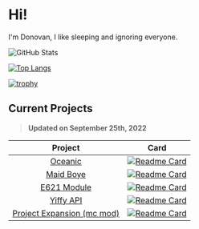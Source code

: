 # Hi!
I'm Donovan, I like sleeping and ignoring everyone.

<!-- Credit: https://github.com/anuraghazra/github-readme-stats -->
![GitHub Stats](https://github-readme-stats.vercel.app/api?username=DonovanDMC&count_private=true&show_icons=true&theme=tokyonight)

[![Top Langs](https://github-readme-stats.vercel.app/api/top-langs/?username=DonovanDMC&layout=compact&theme=tokyonight)](https://github.com/anuraghazra/github-readme-stats)

[![trophy](https://github-profile-trophy.vercel.app/?username=DonovanDMC&theme=tokyonight)](https://github.com/ryo-ma/github-profile-trophy)

## Current Projects
> **Updated on September 25th, 2022**

|                                            Project                                           |                                                                                          Card                                                                                         |
|:--------------------------------------------------------------------------------------------:|:-------------------------------------------------------------------------------------------------------------------------------------------------------------------------------------:|
|                        [Oceanic](https://github.com/oceanicJS/Oceanic)                       |         [![Readme Card](https://github-readme-stats.vercel.app/api/pin/?username=OceanicJS&repo=Oceanic&theme=tokyonight)](https://github.com/anuraghazra/github-readme-stats)        |
|                                 [Maid Boye](https://maid.gay)                                |        [![Readme Card](https://github-readme-stats.vercel.app/api/pin/?username=DonovanDMC&repo=MaidBoye&theme=tokyonight)](https://github.com/anuraghazra/github-readme-stats)       |
|                              [E621 Module](https://npm.im/e621)                              |          [![Readme Card](https://github-readme-stats.vercel.app/api/pin/?username=DonovanDMC&repo=E621&theme=tokyonight)](https://github.com/anuraghazra/github-readme-stats)         |
|                                [Yiffy API](https://yiff.rest)                                |        [![Readme Card](https://github-readme-stats.vercel.app/api/pin/?username=DonovanDMC&repo=YiffyAPI&theme=tokyonight)](https://github.com/anuraghazra/github-readme-stats)       |
| [Project Expansion (mc mod)](https://www.curseforge.com/minecraft/mc-mods/project-expansion) |    [![Readme Card](https://github-readme-stats.vercel.app/api/pin/?username=DonovanDMC&repo=ProjectExpansion&theme=tokyonight)](https://github.com/anuraghazra/github-readme-stats)   |
